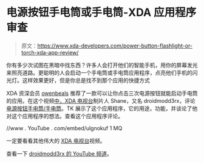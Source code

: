 # 电源按钮手电筒或手电筒-XDA 应用程序审查

> 原文：<https://www.xda-developers.com/power-button-flashlight-or-torch-xda-app-review/>

你有多少次试图在黑暗中找东西？许多人会打开他们的智能手机，用你的屏幕发光来照亮道路。更聪明的人会启动一个手电筒或手电筒应用程序，点亮他们手机的闪光灯。这样效果更好，但是你总是找不到那个应用的快捷方式

XDA 资深会员 [owenbeals](http://forum.xda-developers.com/member.php?u=2880098) 推荐了一款可以让你点击三次电源按钮就能启动手电筒的应用。在这个视频[中，XDA 电视台](http://www.xda-developers.com/tag/xdatv/)制片人 Shane，又名 droidmodd3rx，评论[电源按钮手电筒/手电筒](http://forum.xda-developers.com/android/apps-games/app-power-button-flashlight-torch-t3033794)。TK 展示了这个应用程序，它的用途，功能，并谈论了他对这个应用程序的想法。查看这个应用程序评论。

//www . YouTube . com/embed/ulgnokuf 1 MQ

一定要看看其他伟大的 [XDA 电视台](http://www.xda-developers.com/xda-tv/ "XDA Developer TV")视频。

查看一下 [droidmodd3rx 的 YouTube 频道](https://www.youtube.com/droidmodd3rx "Droidmodd3rx")。